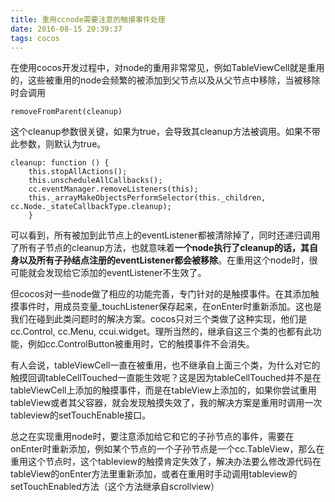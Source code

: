 ```yaml
---
title: 重用ccnode需要注意的触摸事件处理
date: 2016-08-15 20:39:37
tags: cocos
---
```

在使用cocos开发过程中，对node的重用非常常见，例如TableViewCell就是重用的，这些被重用的node会频繁的被添加到父节点以及从父节点中移除，当被移除时会调用

```
removeFromParent(cleanup)
```

这个cleanup参数很关键，如果为true，会导致其cleanup方法被调用。如果不带此参数，则默认为true。

```
cleanup: function () {
    this.stopAllActions();
    this.unscheduleAllCallbacks();
    cc.eventManager.removeListeners(this);
    this._arrayMakeObjectsPerformSelector(this._children, cc.Node._stateCallbackType.cleanup);
    }
```

可以看到，所有被加到此节点上的eventListener都被清除掉了，同时还递归调用了所有子节点的cleanup方法，也就意味着**一个node执行了cleanup的话，其自身以及所有子孙结点注册的eventListener都会被移除**。在重用这个node时，很可能就会发现给它添加的eventListener不生效了。

但cocos对一些node做了相应的功能完善，专门针对的是触摸事件。在其添加触摸事件时，用成员变量_touchListener保存起来，在onEnter时重新添加。这也是我们在碰到此类问题时的解决方案。cocos只对三个类做了这种实现，他们是cc.Control, cc.Menu, ccui.widget。理所当然的，继承自这三个类的也都有此功能，例如cc.ControlButton被重用时，它的触摸事件不会消失。

有人会说，tableViewCell一直在被重用，也不继承自上面三个类，为什么对它的触摸回调tableCellTouched一直能生效呢？这是因为tableCellTouched并不是在tableViewCell上添加的触摸事件，而是在tableView上添加的，如果你尝试重用tableView或者其父容器，就会发现触摸失效了，我的解决方案是重用时调用一次tableview的setTouchEnable接口。

总之在实现重用node时，要注意添加给它和它的子孙节点的事件，需要在onEnter时重新添加，例如某个节点的一个子孙节点是一个cc.TableView，那么在重用这个节点时，这个tableview的触摸肯定失效了，解决办法要么修改源代码在tableView的onEnter方法里重新添加，或者在重用时手动调用tableview的setTouchEnabled方法（这个方法继承自scrollview）